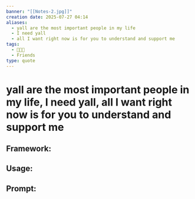 ```yaml
---
banner: "[[Notes-2.jpg]]"
creation date: 2025-07-27 04:14
aliases:
  - yall are the most important people in my life
  - I need yall
  - all I want right now is for you to understand and support me
tags:
  - 🧑‍🤝‍🧑
  - Friends
type: quote
---
```

# yall are the most important people in my life, I need yall, all I want right now is for you to understand and support me 

## Framework:


## Usage:


## Prompt:
> 


